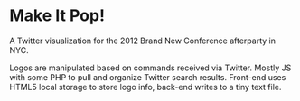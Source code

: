 Make It Pop!
===========

A Twitter visualization for the 2012 Brand New Conference afterparty in NYC.

Logos are manipulated based on commands received via Twitter. Mostly JS with some PHP to pull and organize Twitter search results. Front-end uses HTML5 local storage to store logo info, back-end writes to a tiny text file.